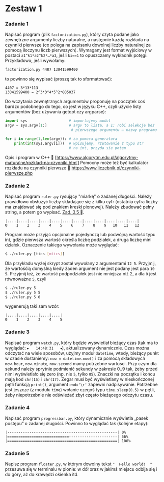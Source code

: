# Zestaw 1

### Zadanie 1
Napisać program (plik `factorization.py`), który czyta podane jako zewnętrzne argumenty liczby naturalne, a następnie każdą rozkłada na czynniki pierwsze (co polega na zapisaniu dowolnej liczby naturalnej za pomocą iloczynu liczb pierwszych). Wymagany jest format wyjściowy w postaci `a1^k1*a2^k2*…*a3`, jeśli `ki==1` to opuszczamy wykładnik potęgi. Przykładowo, jeśli wywołamy:

```sh
factorization.py 4407 13041599400
```

to powinno się wypisać (proszę tak to sformatować):

```
4407 = 3*13*113
13041599400 = 2^3*3^4*5^2*805037
```

Do wczytania zewnętrznych argumentów proponuję na początek coś bardzo podobnego do tego, co jest w języku C++, czyli użycie listy argumentów (bez używania getopt czy argparse):

```python
import sys                   # importujemy modul
argv = sys.argv[1:]          # argv to lista, a 1: robi selekcje bez
	                          # pierwszego argumentu – nazwy programu

for i in range(1,len(argv)): # za pomoca generatora
    print(int(sys.argv[i]))  # wpisujemy, rzutowanie z typu str
                             # na int, przyda sie potem
```

Opis i program w C++  [https://www.algorytm.edu.pl/algorytmy-maturalne/rozklad-na-czynniki.html]
Pomocny może też być kalkulator rozkładu na czynniki pierwsze  https://www.liczebnik.pl/czynniki-pierwsze.php

### Zadanie 2

Napisać program `ruler.py` rysujący "miarkę" o zadanej długości. Należy prawidłowo obsłużyć liczby składające się z kilku cyfr (ostatnia cyfra liczby ma znajdować się pod znakiem kreski pionowej). Należy zbudować pełny string, a potem go wypisać. [Zad. 3.5 ]([https://ufkapano.github.io/algorytmy/lekcja03/zadania.html).

```
|....|....|....|....|....|....|....|....|....|....|....|....|
0    1    2    3    4    5    6    7    8    9   10   11   12
```

Program może przyjąć opcjonalne pojedynczą lub podwójną wartość typu int, gdzie pierwsza wartość określa liczbę podziałek, a druga liczbę mini działek. Oznaczenie takiego wywołania może wyglądać:

```bash
$ ./ruler.py [tics [mtics]]
```

Dla przykładu wyżej skrypt został wywołany z argumentami `12 5`. Przyjmij, że wartośćią domyślną kiedy żaden argument nie jest podany jest para `10 5`. Przyjmij też, że wartość podpodziałek jest nie mniejsza niż 2, a dla `0` jest równoważne `5`, czyli
```bash
$ ./ruler.py 5
$ ./ruler.py 5 5
$ ./ruler.py 5 0
```
wygenerują taki sam wzór:
```
|....|....|....|....|....|
0    1    2    3    4    5
```


### Zadanie 3

Napisać program `watch.py`, który będzie wyświetlał bieżący czas (tak ma to wyglądać: `►   14:48:31   ◄`), aktualizowany dynamicznie. Czas można odczytać na wiele sposobów, użyjmy moduł `datetime`, wtedy, bieżący punkt w czasie dostaniemy: `now = datetime.now()` i za pomocą składowych `now.hour`, `now.minute`, `now.second` mamy potrzebne wartości. Przy czym dla sekund należy sprytnie podmienić sekundy w zakresie 0..9 tak, żeby przed nimi wyświetlało się zero (np. nie `5`, tylko `05`). Znaczki na początku i końcu mają kod `chr(16)` i `chr(17)`. Zegar musi być wyświetlany w nieskończonej pętli funkcją `print()`, argument `end='\r'` zapewni nadpisywanie. Potrzebne jest jeszcze (z modułu `time`) wołanie czegoś typu `time.sleep(0.5)` w pętli, żeby niepotrzebnie nie odświeżać zbyt często bieżącego odczytu czasu.

### Zadanie 4

Napisać program `progressbar.py`, który dynamicznie wyświetla „pasek postępu” o zadanej długości. Powinno to wyglądać tak (kolejne etapy):
```
|--------------------------------------------------| 0%
|============================----------------------| 56%
|==================================================| 100%
```

### Zadanie 5

Napisz program `floater.py`, w którym dowolny tekst `"  Hello world!  "` przesuwa się w terminalu w pionie: w dół oraz w jakimś miejscu odbija się i do góry, aż do krawędzi okienka itd.
